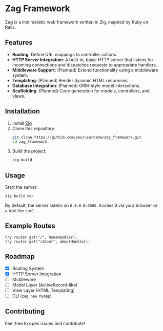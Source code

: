 # Zag Framework

Zag is a minimalistic web framework written in Zig, inspired by Ruby on Rails.

## Features
- **Routing**: Define URL mappings to controller actions.
- **HTTP Server Integration**: A built-in, basic HTTP server that listens for incoming connections and dispatches requests to appropriate handlers.
- **Middleware Support**: (Planned) Extend functionality using a middleware system.
- **Templating**: (Planned) Render dynamic HTML responses.
- **Database Integration**: (Planned) ORM-style model interactions.
- **Scaffolding**: (Planned) Code generation for models, controllers, and views.

## Installation
1. Install [Zig](https://ziglang.org/download/)
2. Clone this repository:
   ```sh
   git clone https://github.com/yourusername/zag_framework.git
   cd zag_framework
   ```
3. Build the project:
   ```sh
   zig build
   ```

## Usage
Start the server:
```sh
zig build run
```
By default, the server listens on `0.0.0.0:8080`. Access it via your browser or a tool like `curl`.

## Example Routes
```zig
try router.get("/", homeHandler);
try router.get("/about", aboutHandler);
```

## Roadmap
- [x] Routing System
- [x] HTTP Server Integration
- [ ] Middleware
- [ ] Model Layer (ActiveRecord-like)
- [ ] View Layer (HTML Templating)
- [ ] CLI (`zag new MyApp`)

## Contributing
Feel free to open issues and contribute!

